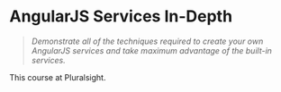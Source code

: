 # AngularJS Services In-Depth

>*Demonstrate all of the techniques required to create your own AngularJS services and take maximum advantage of the built-in services.*

This course at Pluralsight.
